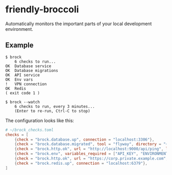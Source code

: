 # friendly-broccoli

Automatically monitors the important parts of your local development environment.


## Example

```
$ brock
    6 checks to run...
OK  Database service
OK  Database migrations
OK  API service
OK  Env vars
!   VPN connection
OK  Redis
( exit code 1 )

$ brock --watch
    6 checks to run, every 3 minutes...
    (Enter to re-run, Ctrl-C to stop)
```

The configuration looks like this:

```toml
# ~/brock_checks.toml
checks = [
    {check = "brock.database.up", connection = "localhost:3306"},
    {check = "brock.database.migrated", tool = "flyway", directory = "~/dev/proj/db"},
    {check = "brock.http.ok", url = "http://localhost:9000/api/ping", label = "API server"},
    {check = "brock.env", variables_required = ["API_KEY", "ENVIRONMENT_MODE"]},
    {check = "brock.http.ok", url = "https://corp.private.example.com", label = "VPN connection"},
    {check = "brock.redis.up", connection = "localhost:6379"},
]
```
